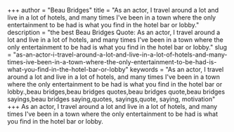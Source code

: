 +++
author = "Beau Bridges"
title = "As an actor, I travel around a lot and live in a lot of hotels, and many times I've been in a town where the only entertainment to be had is what you find in the hotel bar or lobby."
description = "the best Beau Bridges Quote: As an actor, I travel around a lot and live in a lot of hotels, and many times I've been in a town where the only entertainment to be had is what you find in the hotel bar or lobby."
slug = "as-an-actor-i-travel-around-a-lot-and-live-in-a-lot-of-hotels-and-many-times-ive-been-in-a-town-where-the-only-entertainment-to-be-had-is-what-you-find-in-the-hotel-bar-or-lobby"
keywords = "As an actor, I travel around a lot and live in a lot of hotels, and many times I've been in a town where the only entertainment to be had is what you find in the hotel bar or lobby.,beau bridges,beau bridges quotes,beau bridges quote,beau bridges sayings,beau bridges saying,quotes, sayings,quote, saying, motivation"
+++
As an actor, I travel around a lot and live in a lot of hotels, and many times I've been in a town where the only entertainment to be had is what you find in the hotel bar or lobby.
